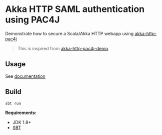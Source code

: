 # Akka HTTP SAML authentication using PAC4J

Demonstrate how to secure a Scala/Akka HTTP webapp using [akka-http-pac4j](https://github.com/StackVista/akka-http-pac4j)

> This is inspired from [akka-http-pac4j-demo](https://github.com/vidma/akka-http-pac4j-demo).

## Usage

See [documentation](https://cchantep.github.io/akka-pac4j-saml-keycloak-demo/)

## Build

    sbt run

**Requirements:**

- JDK 1.8+
- [SBT](https://www.scala-sbt.org/)
